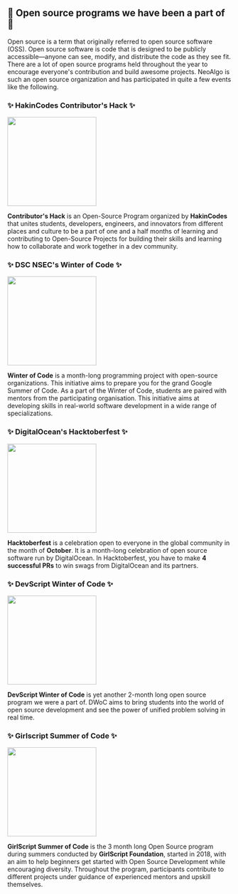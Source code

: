 ## 🎉 Open source programs we have been a part of 🎉
Open source is a term that originally referred to open source software (OSS). Open source software is code that is designed to be publicly accessible—anyone can see, modify, and distribute the code as they see fit. There are a lot of open source programs held throughout the year to encourage everyone's contribution and build awesome projects. NeoAlgo is such an open source organization and has participated in quite a few events like the following.

### ✨ HakinCodes Contributor's Hack ✨
  
  <a href="https://hakincodes.tech/ch20.html"><img src="https://i.imgur.com/P3g5Olx.png" style="width:200px; height:200px;"></img></a>

**Contributor's Hack** is an Open-Source Program organized by **HakinCodes** that unites students, developers, engineers, and innovators from different places and culture to be a part of one and a half months of learning and contributing to Open-Source Projects for building their skills and learning how to collaborate and work together in a dev community.


### ✨ DSC NSEC's Winter of Code ✨

  <a href="https://winterofcode.com/"><img src="https://i.imgur.com/Yv5pJGc.png" style=" width:200px; height:200px"></img></a>

**Winter of Code** is a month-long programming project with open-source organizations. This initiative aims to prepare you for the grand Google Summer of Code. As a part of the Winter of Code, students are paired with mentors from the participating organisation. This initiative aims at developing skills in real-world software development in a wide range of specializations. 

### ✨ DigitalOcean's Hacktoberfest ✨

  <a href="https://hacktoberfest.digitalocean.com/"><img src="https://i.imgur.com/sgamzTG.png" style=" width:200px; height:200px;"></img></a>

**Hacktoberfest** is a celebration open to everyone in the global community in the month of **October**. It is a month-long celebration of open source software run by DigitalOcean. In Hacktoberfest, you have to make **4 successful PRs** to win swags from DigitalOcean and its partners.

### ✨ DevScript Winter of Code ✨

  <a href="https://devscript.tech/woc/"><img src="https://i.imgur.com/fDjIdCj.png" style="width:200px; height:200px;"></img></a>
 
**DevScript Winter of Code** is yet another 2-month long open source program we were a part of. DWoC aims to bring students into the world of open source development and see the power of unified problem solving in real time.


### ✨ Girlscript Summer of Code ✨

  <a href="https://gssoc.girlscript.tech/"><img src="https://i.imgur.com/rtDGMEA.png" style="width:200px; height:200px;"></img></a>

**GirlScript Summer of Code** is the 3 month long Open Source program during summers conducted by **GirlScript Foundation**, started in 2018, with an aim to help beginners get started with Open Source Development while encouraging diversity. Throughout the program, participants contribute to different projects under guidance of experienced mentors and upskill themselves.







